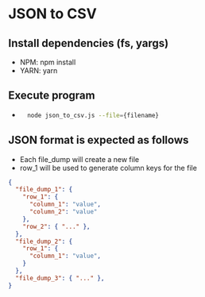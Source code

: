 # JSON to CSV

## Install dependencies (fs, yargs)
* NPM: npm install
* YARN: yarn

## Execute program
* ```Bash
    node json_to_csv.js --file={filename}
  ```

## JSON format is expected as follows
* Each file_dump will create a new file
* row_1 will be used to generate column keys for the file 

```JSON
{
  "file_dump_1": {
    "row_1": {
      "column_1": "value",
      "column_2": "value"
    },
    "row_2": { "..." },
  },
  "file_dump_2": { 
    "row_1": {
      "column_1": "value",
    }
  },
  "file_dump_3": { "..." },
}
```
